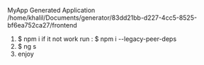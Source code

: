 MyApp Generated Application /home/khalil/Documents/generator/83dd21bb-d227-4cc5-8525-bf6ea752ca27/frontend

1) $ npm i 
  if it not work run : $ npm i --legacy-peer-deps
2) $ ng s
3) enjoy